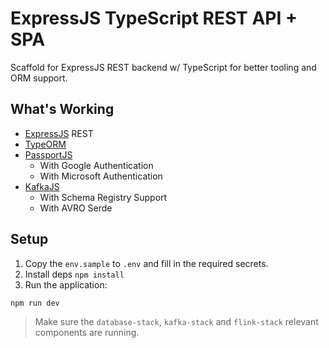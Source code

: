 # ExpressJS TypeScript REST API + SPA

Scaffold for ExpressJS REST backend w/ TypeScript for better tooling and ORM support.

## What's Working

- [ExpressJS](https://expressjs.com) REST
- [TypeORM](https://typeorm.io) 
- [PassportJS](https://www.passportjs.org)
    - With Google Authentication
    - With Microsoft Authentication
- [KafkaJS](https://kafka.js.org)
    - With Schema Registry Support
    - With AVRO Serde 

## Setup

1. Copy the `env.sample` to `.env` and fill in the required secrets.
2. Install deps `npm install`
3. Run the application:

`npm run dev`

> Make sure the `database-stack`, `kafka-stack` and `flink-stack` relevant components are running.


